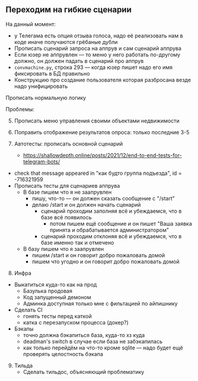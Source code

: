 ## Переходим на гибкие сценарии

На данный момент:

+ у Телегама есть опция отзыва голоса, надо её реализовать нам в коде иначе получаются грёбаные дубли
+ Прописать сценарий запроса на аппрув и сам сценарий аппрува
+ Если юзер не аппрувлен — то меню у него работать по-другому должно, он должен падать в сценарий про аппрув
+ `convmachine.py`, строка 293 — когда юзер пишет надо его имя фиксировать в БД правильно
+ Конструкцию про создание пользователя которая разбросана везде надо унифицировать

Прописать нормальную логику

Проблемы:

5. Прописать меню управления своими объектами недвижимости
6. Поправить отображение результатов опроса: только последние 3-5

7. Автотесты: прописать основной сценарий
   - https://shallowdepth.online/posts/2021/12/end-to-end-tests-for-telegram-bots/
- check that message appeared in "как будто группа подъезда", id = -716321959
- Прописать тесты для сценариев аппрува
  - В базе пишем что я не заапрувлен
    - пишу, что-то — он должен сказать сообщение с "/start"
    - делаю /start и он должен начать сценарий
      - сценарий проходим заполняя всё и убеждаемся, что в базе всё появилось
        - потом пишем ещё сообщение и он пишет "Ваша заявка принята и обрабатывается администратором"
      - сценарий проходим отклоняя всё и убеждаемся, что в базе именно так и отмечено
  - В базу пишем что я заапрувлен
    - пишем /start и он говорит добро пожаловать домой
    - пишем что угодно и он говорит добро пожаловать домой

8. Инфра
  - Выкатиться куда-то как на прод
      - Базулька продовая
      - Код запущенный демоном
      - Админка доступная только мне с фильтацией по айпишнику
  - Сделать CI
      - гонять тесты перед каткой
      - катка с перезапуском процесса (докер?)
  - Бэкапы
      - точно должна бэкапиться база, куда-то хз куда
      - deadman's switch в случае если база не забэкапилась
      - как только перейдём на что-то кроме sqlite — надо будет ещё проверять целостность бэкапа


9. Тильда
   - Сделать тильдос, объясняющий проблематику